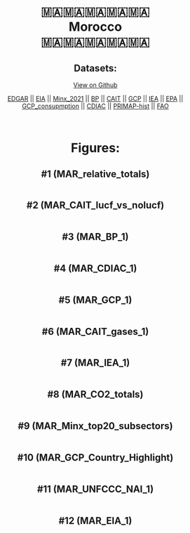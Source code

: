 
<center>
<h1 align="center">
🇲🇦🇲🇦🇲🇦🇲🇦🇲🇦
<br>
Morocco
<br>
🇲🇦🇲🇦🇲🇦🇲🇦🇲🇦
</h1>
<h2>Datasets:</h2>
<p><a href="https://github.com/dquintani/GreenhouseData/tree/master/country_data/MAR_Morocco/data">View on Github</a>
<br></p><p><a href="data/MAR_EDGAR.csv">EDGAR</a> || <a href="data/MAR_EIA.csv">EIA</a> || <a href="data/MAR_Minx_2021.csv">Minx_2021</a> || <a href="data/MAR_BP.csv">BP</a> || <a href="data/MAR_CAIT.csv">CAIT</a> || <a href="data/MAR_GCP.csv">GCP</a> || <a href="data/MAR_IEA.csv">IEA</a> || <a href="data/MAR_EPA.csv">EPA</a> || <a href="data/MAR_GCP_consupmption.csv">GCP_consupmption</a> || <a href="data/MAR_CDIAC.csv">CDIAC</a> || <a href="data/MAR_PRIMAP-hist.csv">PRIMAP-hist</a> || <a href="data/MAR_FAO.csv">FAO</a></p><p><br></p>
<h1>Figures:</h1><h2>#1 (MAR_relative_totals)</h2>
<p><img alt="" src="figures/MAR_relative_totals.png" /></p><h2>#2 (MAR_CAIT_lucf_vs_nolucf)</h2>
<p><img alt="" src="figures/MAR_CAIT_lucf_vs_nolucf.png" /></p><h2>#3 (MAR_BP_1)</h2>
<p><img alt="" src="figures/MAR_BP_1.png" /></p><h2>#4 (MAR_CDIAC_1)</h2>
<p><img alt="" src="figures/MAR_CDIAC_1.png" /></p><h2>#5 (MAR_GCP_1)</h2>
<p><img alt="" src="figures/MAR_GCP_1.png" /></p><h2>#6 (MAR_CAIT_gases_1)</h2>
<p><img alt="" src="figures/MAR_CAIT_gases_1.png" /></p><h2>#7 (MAR_IEA_1)</h2>
<p><img alt="" src="figures/MAR_IEA_1.png" /></p><h2>#8 (MAR_CO2_totals)</h2>
<p><img alt="" src="figures/MAR_CO2_totals.png" /></p><h2>#9 (MAR_Minx_top20_subsectors)</h2>
<p><img alt="" src="figures/MAR_Minx_top20_subsectors.png" /></p><h2>#10 (MAR_GCP_Country_Highlight)</h2>
<p><img alt="" src="figures/MAR_GCP_Country_Highlight.png" /></p><h2>#11 (MAR_UNFCCC_NAI_1)</h2>
<p><img alt="" src="figures/MAR_UNFCCC_NAI_1.png" /></p><h2>#12 (MAR_EIA_1)</h2>
<p><img alt="" src="figures/MAR_EIA_1.png" /></p>